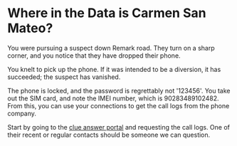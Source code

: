 # Where in the Data is Carmen San Mateo?

You were pursuing a suspect down Remark road.
They turn on a sharp corner, and you notice that they have dropped their phone.

You knelt to pick up the phone.
If it was intended to be a diversion, it has succeeded; the suspect has vanished.


The phone is locked, and the password is regrettably not '123456'.
You take out the SIM card, and note the IMEI number, which is 90283489102482.
From this, you can use your connections to get the call logs from the phone company.

Start by going to the [clue answer portal](/clues) and requesting the call logs.
One of their recent or regular contacts should be someone we can question.
